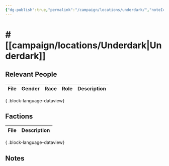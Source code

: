 ```yaml
---
{"dg-publish":true,"permalink":"/campaign/locations/underdark/","noteIcon":"","created":"2025-10-26T19:39:02.051-07:00","updated":"2025-10-27T13:36:20.531-07:00"}
---
```


# # [[campaign/locations/Underdark\|Underdark]]


## Relevant People
| File | Gender | Race | Role | Description |
| ---- | ------ | ---- | ---- | ----------- |

{ .block-language-dataview}

## Factions
| File | Description |
| ---- | ----------- |

{ .block-language-dataview}

## Notes
